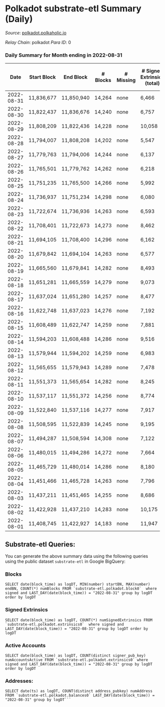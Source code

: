 # Polkadot substrate-etl Summary (Daily)

_Source_: [polkadot.polkaholic.io](https://polkadot.polkaholic.io)

*Relay Chain*: polkadot
*Para ID*: 0



### Daily Summary for Month ending in 2022-08-31


| Date | Start Block | End Block | # Blocks | # Missing | # Signed Extrinsics (total) | # Active Accounts | # Addresses with Balances | # Events | # Transfers | # XCM Transfers In | # XCM Transfers Out |
| ---- | ----------- | --------- | -------- | --------- | --------------------------- | ----------------- | ------------------------- | -------- | ----------- | ------------------ | ------------------- |
| 2022-08-31 | 11,836,677 | 11,850,940 | 14,264 | none | 6,466 |  | 1,048,665 | 401,433 | 5,001 ($44,581,190) | 89 ($379,637) | 213 ($700,674) |
| 2022-08-30 | 11,822,437 | 11,836,676 | 14,240 | none | 6,757 |  |  | 404,747 | 5,921 ($75,307,658) | 122 ($273,776) | 222 ($653,233) |
| 2022-08-29 | 11,808,209 | 11,822,436 | 14,228 | none | 10,058 |  |  | 431,269 | 8,685 ($107,800,165) | 130 ($460,626) | 236 ($572,762) |
| 2022-08-28 | 11,794,007 | 11,808,208 | 14,202 | none | 5,547 |  |  | 359,317 | 4,292 ($23,344,122) | 85 ($228,274) | 150 ($122,508) |
| 2022-08-27 | 11,779,763 | 11,794,006 | 14,244 | none | 6,137 |  |  | 361,078 | 4,874 ($20,188,780) | 80 ($218,444) | 178 ($183,950) |
| 2022-08-26 | 11,765,501 | 11,779,762 | 14,262 | none | 6,218 | 2,773 | 1,049,243 | 360,005 | 4,835 ($48,792,107) | 101 ($992,088) | 176 ($378,858) |
| 2022-08-25 | 11,751,235 | 11,765,500 | 14,266 | none | 5,992 | 2,756 | 1,048,744 | 363,363 | 4,587 ($18,865,916) | 94 ($223,610) | 147 ($2,059,477) |
| 2022-08-24 | 11,736,937 | 11,751,234 | 14,298 | none | 6,080 | 2,839 | 1,048,273 | 364,171 | 4,639 ($25,597,495) | 83 ($1,028,012) | 153 ($280,291) |
| 2022-08-23 | 11,722,674 | 11,736,936 | 14,263 | none | 6,593 | 2,928 | 1,047,728 | 368,832 | 5,235 ($27,988,951) | 115 ($1,384,939) | 182 ($872,041) |
| 2022-08-22 | 11,708,401 | 11,722,673 | 14,273 | none | 8,462 | 4,878 | 1,046,917 | 384,067 | 7,063 ($36,804,853) | 86 ($216,728) | 217 ($2,422,620) |
| 2022-08-21 | 11,694,105 | 11,708,400 | 14,296 | none | 6,162 | 2,778 |  | 362,713 | 4,795 ($12,604,023) | 102 ($225,586) | 205 ($211,630) |
| 2022-08-20 | 11,679,842 | 11,694,104 | 14,263 | none | 6,577 | 2,842 |  | 373,311 | 5,421 ($31,112,451) | 94 ($748,694) | 227 ($597,113) |
| 2022-08-19 | 11,665,560 | 11,679,841 | 14,282 | none | 8,493 | 3,572 | 1,045,069 | 382,550 | 7,363 ($53,052,430) | 131 ($1,346,455) | 295 ($1,127,187) |
| 2022-08-18 | 11,651,281 | 11,665,559 | 14,279 | none | 9,073 | 4,621 |  | 388,089 | 7,354 ($89,544,711) | 139 ($821,169) | 193 ($536,772) |
| 2022-08-17 | 11,637,024 | 11,651,280 | 14,257 | none | 8,477 | 3,723 | 1,043,417 | 382,412 | 6,889 ($40,861,739) | 95 ($1,365,012) | 237 ($2,688,145) |
| 2022-08-16 | 11,622,748 | 11,637,023 | 14,276 | none | 7,192 | 3,259 |  | 370,893 | 5,710 ($59,558,630) | 156 ($274,021) | 402 ($989,322) |
| 2022-08-15 | 11,608,489 | 11,622,747 | 14,259 | none | 7,881 | 3,594 | 1,041,687 | 378,626 | 6,349 ($54,536,199) | 176 ($689,561) | 557 ($965,912) |
| 2022-08-14 | 11,594,203 | 11,608,488 | 14,286 | none | 9,516 | 4,128 | 1,040,807 | 396,105 | 8,307 ($37,296,816) | 540 ($4,543,347) | 1,461 ($2,560,851) |
| 2022-08-13 | 11,579,944 | 11,594,202 | 14,259 | none | 6,983 | 3,239 | 1,039,769 | 365,664 | 5,388 ($25,719,840) | 276 ($1,262,529) | 371 ($2,697,868) |
| 2022-08-12 | 11,565,655 | 11,579,943 | 14,289 | none | 7,478 | 3,307 | 1,039,019 | 375,171 | 5,827 ($31,317,697) | 258 ($2,925,795) | 428 ($723,290) |
| 2022-08-11 | 11,551,373 | 11,565,654 | 14,282 | none | 8,245 | 3,758 | 1,038,126 | 381,097 | 6,759 ($271,150,764) | 298 ($5,209,918) | 481 ($7,029,871) |
| 2022-08-10 | 11,537,117 | 11,551,372 | 14,256 | none | 8,774 | 3,923 | 1,037,177 | 387,744 | 7,253 ($56,531,498) | 401 ($2,008,445) | 560 ($2,665,348) |
| 2022-08-09 | 11,522,840 | 11,537,116 | 14,277 | none | 7,917 | 3,580 | 1,036,086 | 372,353 | 6,314 ($78,857,967) | 305 ($792,118) | 484 ($1,172,662) |
| 2022-08-08 | 11,508,595 | 11,522,839 | 14,245 | none | 9,195 | 4,319 |  | 384,282 | 7,532 ($72,953,089) | 321 ($1,039,774) | 489 ($717,596) |
| 2022-08-07 | 11,494,287 | 11,508,594 | 14,308 | none | 7,122 | 3,151 | 1,034,720 | 365,442 | 5,502 ($36,376,186) | 259 ($490,156) | 426 ($571,860) |
| 2022-08-06 | 11,480,015 | 11,494,286 | 14,272 | none | 7,664 | 3,407 |  | 368,643 | 6,170 ($40,161,034) | 307 ($940,478) | 652 ($1,367,529) |
| 2022-08-05 | 11,465,729 | 11,480,014 | 14,286 | none | 8,180 | 3,617 |  | 384,751 | 6,522 ($83,026,706) | 249 ($1,602,003) | 509 ($2,598,383) |
| 2022-08-04 | 11,451,466 | 11,465,728 | 14,263 | none | 7,796 | 3,436 | 1,032,691 | 371,656 | 6,119 ($68,674,998) | 242 ($985,754) | 580 ($659,543) |
| 2022-08-03 | 11,437,211 | 11,451,465 | 14,255 | none | 8,686 | 3,520 | 1,032,047 | 378,954 | 6,667 ($133,670,192) | 204 ($743,974) | 433 ($494,358) |
| 2022-08-02 | 11,422,928 | 11,437,210 | 14,283 | none | 10,175 | 3,710 | 1,031,336 | 388,361 | 7,170 ($121,003,608) | 532 ($4,401,130) | 874 ($2,600,829) |
| 2022-08-01 | 11,408,745 | 11,422,927 | 14,183 | none | 11,947 | 5,221 | 1,030,589 | 399,822 | 9,952 ($65,645,796) | 572 ($694,152) | 2,465 ($1,217,213) |

## Substrate-etl Queries:
You can generate the above summary data using the following queries using the public dataset `substrate-etl` in Google BigQuery:


### Blocks
```
SELECT date(block_time) as logDT, MIN(number) startBN, MAX(number) endBN, COUNT(*) numBlocks FROM `substrate-etl.polkadot.block0`  where signed and LAST_DAY(date(block_time)) = "2022-08-31" group by logDT order by logDT
```


### Signed Extrinsics
```
SELECT date(block_time) as logDT, COUNT(*) numSignedExtrinsics FROM `substrate-etl.polkadot.extrinsics0`  where signed and LAST_DAY(date(block_time)) = "2022-08-31" group by logDT order by logDT
```


### Active Accounts
```
SELECT date(block_time) as logDT, COUNT(distinct signer_pub_key) numAccountsActive FROM `substrate-etl.polkadot.extrinsics0` where signed and LAST_DAY(date(block_time)) = "2022-08-31" group by logDT order by logDT
```


### Addresses:
```
SELECT date(ts) as logDT, COUNT(distinct address_pubkey) numAddress FROM `substrate-etl.polkadot.balances0` LAST_DAY(date(block_time)) = "2022-08-31" group by logDT```

